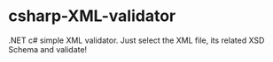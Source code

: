 csharp-XML-validator
====================

.NET c# simple XML validator. Just select the XML file, its related XSD Schema and validate! 
